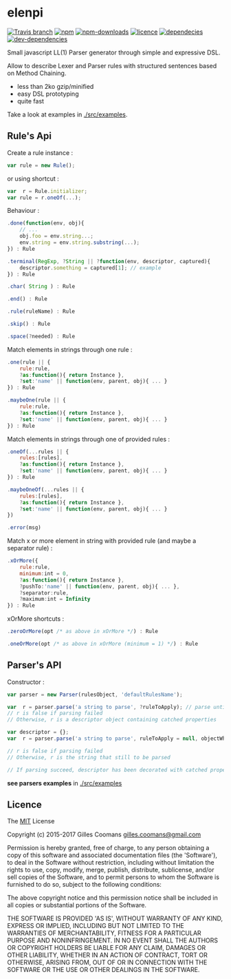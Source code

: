 # elenpi

[![Travis branch](https://img.shields.io/travis/nomocas/elenpi/master.svg)](https://travis-ci.org/nomocas/elenpi)
[![npm](https://img.shields.io/npm/v/elenpi.svg)]()
[![npm-downloads](https://img.shields.io/npm/dm/elenpi.svg)]()
[![licence](https://img.shields.io/npm/l/elenpi.svg)]()
[![dependecies](https://img.shields.io/david/nomocas/elenpi.svg)]()
[![dev-dependencies](https://img.shields.io/david/dev/nomocas/elenpi.svg)]()

Small javascript LL(1) Parser generator through simple and expressive DSL.

Allow to describe Lexer and Parser rules with structured sentences based on Method Chaining.

- less than 2ko gzip/minified
- easy DSL prototyping
- quite fast

Take a look at examples in [./src/examples](https://github.com/nomocas/elenpi/tree/master/src/examples).

## Rule's Api

Create a rule instance : 

```javascript
var rule = new Rule();
```

or using shortcut :

```javascript
var  r = Rule.initializer;
var rule = r.oneOf(...);
```

Behaviour : 

```javascript
.done(function(env, obj){
	// ...
	obj.foo = env.string...;
	env.string = env.string.substring(...);
}) : Rule
```

```javascript
.terminal(RegExp, ?String || ?function(env, descriptor, captured){
	descriptor.something = captured[1]; // example
}) : Rule
```

```javascript
.char( String ) : Rule
```

```javascript
.end() : Rule
```

```javascript
.rule(ruleName) : Rule
```

```javascript
.skip() : Rule
```

```javascript
.space(?needed) : Rule
```

Match elements in strings through one rule :

```javascript
.one(rule || { 
	rule:rule, 
	?as:function(){ return Instance }, 
	?set:'name' || function(env, parent, obj){ ... } 
}) : Rule
```

```javascript
.maybeOne(rule || { 
	rule:rule, 
	?as:function(){ return Instance }, 
	?set:'name' || function(env, parent, obj){ ... } 
}) : Rule
```

Match elements in strings through one of provided rules :

```javascript
.oneOf(...rules || { 
	rules:[rules], 
	?as:function(){ return Instance }, 
	?set:'name' || function(env, parent, obj){ ... } 
}) : Rule
```

```javascript
.maybeOneOf(...rules || {
	rules:[rules], 
	?as:function(){ return Instance }, 
	?set:'name' || function(env, parent, obj){ ... } 
})
```

```javascript
.error(msg)
```

Match x or more element in string with provided rule (and maybe a separator rule) :

```javascript
.xOrMore({ 
	rule:rule,
	minimum:int = 0,
	?as:function(){ return Instance }, 
	?pushTo:'name' || function(env, parent, obj){ ... },
	?separator:rule,
	?maximum:int = Infinity
}) : Rule
```

xOrMore shortcuts : 

```javascript
.zeroOrMore(opt /* as above in xOrMore */) : Rule
```

```javascript
.oneOrMore(opt /* as above in xOrMore (minimum = 1) */) : Rule
```


## Parser's API

Constructor :
```javascript
var parser = new Parser(rulesObject, 'defaultRulesName');
```


```javascript
var  r = parser.parse('a string to parse', ?ruleToApply); // parse until the end of string
// r is false if parsing failed
// Otherwise, r is a descriptor object containing catched properties
```


```javascript
var descriptor = {};
var  r = parser.parse('a string to parse', ruleToApply = null, objectWhereStoreTokens = null);

// r is false if parsing failed
// Otherwise, r is the string that still to be parsed

// If parsing succeed, descriptor has been decorated with catched properties
```

__see parsers examples__ in [./src/examples](https://github.com/nomocas/elenpi/tree/master/src/examples)

## Licence

The [MIT](http://opensource.org/licenses/MIT) License

Copyright (c) 2015-2017 Gilles Coomans <gilles.coomans@gmail.com>

Permission is hereby granted, free of charge, to any person obtaining a copy of this software and associated documentation files (the 'Software'), to deal in the Software without restriction, including without limitation the rights to use, copy, modify, merge, publish, distribute, sublicense, and/or sell copies of the Software, and to permit persons to whom the Software is furnished to do so, subject to the following conditions:

The above copyright notice and this permission notice shall be included in all copies or substantial portions of the Software.

THE SOFTWARE IS PROVIDED 'AS IS', WITHOUT WARRANTY OF ANY KIND, EXPRESS OR IMPLIED, INCLUDING BUT NOT LIMITED TO THE WARRANTIES OF MERCHANTABILITY, FITNESS FOR A PARTICULAR PURPOSE AND NONINFRINGEMENT. IN NO EVENT SHALL THE AUTHORS OR COPYRIGHT HOLDERS BE LIABLE FOR ANY CLAIM, DAMAGES OR OTHER LIABILITY, WHETHER IN AN ACTION OF CONTRACT, TORT OR OTHERWISE, ARISING FROM, OUT OF OR IN CONNECTION WITH THE SOFTWARE OR THE USE OR OTHER DEALINGS IN THE SOFTWARE.
